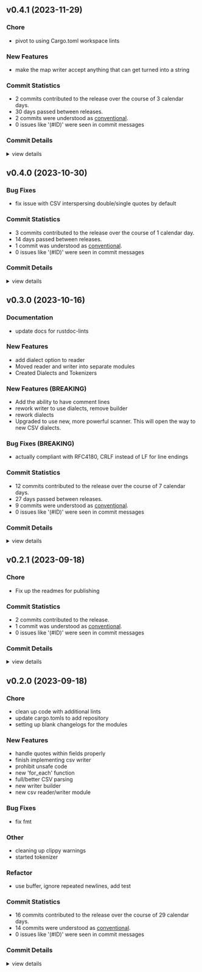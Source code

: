 


## v0.4.1 (2023-11-29)

### Chore

 - <csr-id-88ebfb5deea5508ca54f4aaab62f6fd5a36f531c/> pivot to using Cargo.toml workspace lints

### New Features

 - <csr-id-845a800f770075d06a32badb3acfd40e6b66a7e5/> make the map writer accept anything that can get turned into a string

### Commit Statistics

<csr-read-only-do-not-edit/>

 - 2 commits contributed to the release over the course of 3 calendar days.
 - 30 days passed between releases.
 - 2 commits were understood as [conventional](https://www.conventionalcommits.org).
 - 0 issues like '(#ID)' were seen in commit messages

### Commit Details

<csr-read-only-do-not-edit/>

<details><summary>view details</summary>

 * **Uncategorized**
    - Make the map writer accept anything that can get turned into a string ([`845a800`](https://github.com/spmadden/irox/commit/845a800f770075d06a32badb3acfd40e6b66a7e5))
    - Pivot to using Cargo.toml workspace lints ([`88ebfb5`](https://github.com/spmadden/irox/commit/88ebfb5deea5508ca54f4aaab62f6fd5a36f531c))
</details>

## v0.4.0 (2023-10-30)

### Bug Fixes

 - <csr-id-47dec1ce858b6792544264c7e109e5494b05682c/> fix issue with CSV interspersing double/single quotes by default

### Commit Statistics

<csr-read-only-do-not-edit/>

 - 3 commits contributed to the release over the course of 1 calendar day.
 - 14 days passed between releases.
 - 1 commit was understood as [conventional](https://www.conventionalcommits.org).
 - 0 issues like '(#ID)' were seen in commit messages

### Commit Details

<csr-read-only-do-not-edit/>

<details><summary>view details</summary>

 * **Uncategorized**
    - Release irox-csv v0.4.0 ([`93c1ac5`](https://github.com/spmadden/irox/commit/93c1ac55b7d3c46f633457784b9d23002e78715b))
    - Release irox-tools v0.3.0, safety bump 12 crates ([`eb83b27`](https://github.com/spmadden/irox/commit/eb83b27b20c23e51e5b0fc3b7b3704e2c03af46c))
    - Fix issue with CSV interspersing double/single quotes by default ([`47dec1c`](https://github.com/spmadden/irox/commit/47dec1ce858b6792544264c7e109e5494b05682c))
</details>

## v0.3.0 (2023-10-16)

### Documentation

 - <csr-id-13ae74c7a318037939a4604a28a1cf33d87741a0/> update docs for rustdoc-lints

### New Features

 - <csr-id-7090af7410fa95c6a4f09d4f6e99826a7eef8ec4/> add dialect option to reader
 - <csr-id-51050d666b2d523776eab99531e6b85d5a7e1596/> Moved reader and writer into separate modules
 - <csr-id-7c509d006010ac421429b08b3cfb51afbfa1f0c4/> Created Dialects and Tokenizers

### New Features (BREAKING)

 - <csr-id-2e4a584642a34fe7dee9b477b4fc0a86fe62bfe4/> Add the ability to have comment lines
 - <csr-id-6b24c66b7208048fa6ef8c951a0e1a3dbc23c98f/> rework writer to use dialects, remove builder
 - <csr-id-8d8140c7164638c859e88229fe42a9b2ba0b5d41/> rework dialects
 - <csr-id-a2bed65772914f4981d0c7dc060bfd3bb5e15b57/> Upgraded to use new, more powerful scanner.
   This will open the way to new CSV dialects.

### Bug Fixes (BREAKING)

 - <csr-id-28e07a41df63f6d5551db7b0135aface45d91fa4/> actually compliant with RFC4180, CRLF instead of LF for line endings

### Commit Statistics

<csr-read-only-do-not-edit/>

 - 12 commits contributed to the release over the course of 7 calendar days.
 - 27 days passed between releases.
 - 9 commits were understood as [conventional](https://www.conventionalcommits.org).
 - 0 issues like '(#ID)' were seen in commit messages

### Commit Details

<csr-read-only-do-not-edit/>

<details><summary>view details</summary>

 * **Uncategorized**
    - Release irox-carto v0.3.0, irox-csv v0.3.0, irox-egui-extras v0.3.0, irox-gpx v0.2.0, irox-influxdb_v1 v0.3.0, irox-nmea0183 v0.2.0, irox-raymarine-sonar v0.2.0, irox-time v0.1.0, irox-winlocation-api v0.2.0, irox v0.3.0 ([`dfa6258`](https://github.com/spmadden/irox/commit/dfa6258b8f93f6d27b85d2f3f4e209599a8168ad))
    - Release irox-units v0.3.0, irox-carto v0.3.0, irox-csv v0.3.0, irox-egui-extras v0.3.0, irox-gpx v0.2.0, irox-influxdb_v1 v0.3.0, irox-nmea0183 v0.2.0, irox-raymarine-sonar v0.2.0, irox-time v0.1.0, irox-winlocation-api v0.2.0, irox v0.3.0, safety bump 2 crates ([`a6c0a5f`](https://github.com/spmadden/irox/commit/a6c0a5fcfc4070b8cbc1442192b7eaef275e80f2))
    - Release irox-tools v0.2.2 ([`f49db4f`](https://github.com/spmadden/irox/commit/f49db4fc702003b0e464b0dbcc65cdcf0c629935))
    - Update docs for rustdoc-lints ([`13ae74c`](https://github.com/spmadden/irox/commit/13ae74c7a318037939a4604a28a1cf33d87741a0))
    - Add the ability to have comment lines ([`2e4a584`](https://github.com/spmadden/irox/commit/2e4a584642a34fe7dee9b477b4fc0a86fe62bfe4))
    - Actually compliant with RFC4180, CRLF instead of LF for line endings ([`28e07a4`](https://github.com/spmadden/irox/commit/28e07a41df63f6d5551db7b0135aface45d91fa4))
    - Add dialect option to reader ([`7090af7`](https://github.com/spmadden/irox/commit/7090af7410fa95c6a4f09d4f6e99826a7eef8ec4))
    - Rework writer to use dialects, remove builder ([`6b24c66`](https://github.com/spmadden/irox/commit/6b24c66b7208048fa6ef8c951a0e1a3dbc23c98f))
    - Rework dialects ([`8d8140c`](https://github.com/spmadden/irox/commit/8d8140c7164638c859e88229fe42a9b2ba0b5d41))
    - Upgraded to use new, more powerful scanner. ([`a2bed65`](https://github.com/spmadden/irox/commit/a2bed65772914f4981d0c7dc060bfd3bb5e15b57))
    - Moved reader and writer into separate modules ([`51050d6`](https://github.com/spmadden/irox/commit/51050d666b2d523776eab99531e6b85d5a7e1596))
    - Created Dialects and Tokenizers ([`7c509d0`](https://github.com/spmadden/irox/commit/7c509d006010ac421429b08b3cfb51afbfa1f0c4))
</details>

## v0.2.1 (2023-09-18)

<csr-id-f99614a5ce3368072b4d44dacede0e6e847b0b2e/>

### Chore

 - <csr-id-f99614a5ce3368072b4d44dacede0e6e847b0b2e/> Fix up the readmes for publishing

### Commit Statistics

<csr-read-only-do-not-edit/>

 - 2 commits contributed to the release.
 - 1 commit was understood as [conventional](https://www.conventionalcommits.org).
 - 0 issues like '(#ID)' were seen in commit messages

### Commit Details

<csr-read-only-do-not-edit/>

<details><summary>view details</summary>

 * **Uncategorized**
    - Release irox-csv v0.2.1 ([`c6d09fa`](https://github.com/spmadden/irox/commit/c6d09fa4965c8f6fa3d78bd7c1231e7982118b8c))
    - Fix up the readmes for publishing ([`f99614a`](https://github.com/spmadden/irox/commit/f99614a5ce3368072b4d44dacede0e6e847b0b2e))
</details>

## v0.2.0 (2023-09-18)

<csr-id-f03d8a3ec997d53470bfdeb5e76b71925aac3f10/>
<csr-id-80d2b88bdcb553faaeafc09673c31d7ebedafd19/>
<csr-id-1a365333397b02a5f911d0897c3bf0c80f6c2b80/>
<csr-id-5c178560becc0b665d70be2d99a1cffad3ba4284/>
<csr-id-6d1d9a937390e9c89c4a1c66ae55f547d22e63df/>
<csr-id-e720f74b2427c4e02a92f384eaa93a28b9de28c3/>

### Chore

 - <csr-id-f03d8a3ec997d53470bfdeb5e76b71925aac3f10/> clean up code with additional lints
 - <csr-id-80d2b88bdcb553faaeafc09673c31d7ebedafd19/> update cargo.tomls to add repository
 - <csr-id-1a365333397b02a5f911d0897c3bf0c80f6c2b80/> setting up blank changelogs for the modules

### New Features

 - <csr-id-4a8470c0e380c48074bc51d1a1d178e2e7adeabb/> handle quotes within fields properly
 - <csr-id-3e154fb17540a26faf18719aeb753e38e7a03ce0/> finish implementing csv writer
 - <csr-id-c088de020214e47f28391d0af5a64abe56ad185b/> prohibit unsafe code
 - <csr-id-175d88ed8477654ef0b42e4af2c541d1a78ad4ad/> new 'for_each' function
 - <csr-id-1a158e6a3fcfcb9c7968bdd594848df0ccbbb8b1/> full/better CSV parsing
 - <csr-id-c943d81155c5eea1ec848648ff80178f5fa27211/> new writer builder
 - <csr-id-bf6140c24fa8240fe6960b504e3bc1ac48ffef72/> new csv reader/writer module

### Bug Fixes

 - <csr-id-e91b38d650a1f4cae2bf4b5b3c31717c2d9de83c/> fix fmt

### Other

 - <csr-id-5c178560becc0b665d70be2d99a1cffad3ba4284/> cleaning up clippy warnings
 - <csr-id-6d1d9a937390e9c89c4a1c66ae55f547d22e63df/> started tokenizer

### Refactor

 - <csr-id-e720f74b2427c4e02a92f384eaa93a28b9de28c3/> use buffer, ignore repeated newlines, add test

### Commit Statistics

<csr-read-only-do-not-edit/>

 - 16 commits contributed to the release over the course of 29 calendar days.
 - 14 commits were understood as [conventional](https://www.conventionalcommits.org).
 - 0 issues like '(#ID)' were seen in commit messages

### Commit Details

<csr-read-only-do-not-edit/>

<details><summary>view details</summary>

 * **Uncategorized**
    - Release irox-enums_derive v0.2.0, irox-enums v0.2.0, irox-tools v0.2.0, irox-units v0.2.0, irox-carto v0.2.0, irox-csv v0.2.0, irox-egui-extras v0.2.0, irox-networking v0.2.0, irox-types v0.2.0, irox-influxdb_v1 v0.2.0, irox-structs_derive v0.2.0, irox-structs v0.2.0, irox-nmea0183 v0.1.0, irox-sirf v0.2.0, irox-stats v0.2.0, irox-winlocation-api v0.1.0, irox v0.2.0, safety bump 10 crates ([`6a72204`](https://github.com/spmadden/irox/commit/6a722046661ceef02a66c2067e2c5c15ce102e04))
    - Clean up code with additional lints ([`f03d8a3`](https://github.com/spmadden/irox/commit/f03d8a3ec997d53470bfdeb5e76b71925aac3f10))
    - Update cargo.tomls to add repository ([`80d2b88`](https://github.com/spmadden/irox/commit/80d2b88bdcb553faaeafc09673c31d7ebedafd19))
    - Feat!(csv): more robust testing, renames, documentation ([`b0f36ac`](https://github.com/spmadden/irox/commit/b0f36ac6b0ca5011f68274c0e90b5362e1b8f151))
    - Handle quotes within fields properly ([`4a8470c`](https://github.com/spmadden/irox/commit/4a8470c0e380c48074bc51d1a1d178e2e7adeabb))
    - Use buffer, ignore repeated newlines, add test ([`e720f74`](https://github.com/spmadden/irox/commit/e720f74b2427c4e02a92f384eaa93a28b9de28c3))
    - Setting up blank changelogs for the modules ([`1a36533`](https://github.com/spmadden/irox/commit/1a365333397b02a5f911d0897c3bf0c80f6c2b80))
    - Finish implementing csv writer ([`3e154fb`](https://github.com/spmadden/irox/commit/3e154fb17540a26faf18719aeb753e38e7a03ce0))
    - Cleaning up clippy warnings ([`5c17856`](https://github.com/spmadden/irox/commit/5c178560becc0b665d70be2d99a1cffad3ba4284))
    - Prohibit unsafe code ([`c088de0`](https://github.com/spmadden/irox/commit/c088de020214e47f28391d0af5a64abe56ad185b))
    - New 'for_each' function ([`175d88e`](https://github.com/spmadden/irox/commit/175d88ed8477654ef0b42e4af2c541d1a78ad4ad))
    - Fix fmt ([`e91b38d`](https://github.com/spmadden/irox/commit/e91b38d650a1f4cae2bf4b5b3c31717c2d9de83c))
    - Full/better CSV parsing ([`1a158e6`](https://github.com/spmadden/irox/commit/1a158e6a3fcfcb9c7968bdd594848df0ccbbb8b1))
    - Started tokenizer ([`6d1d9a9`](https://github.com/spmadden/irox/commit/6d1d9a937390e9c89c4a1c66ae55f547d22e63df))
    - New writer builder ([`c943d81`](https://github.com/spmadden/irox/commit/c943d81155c5eea1ec848648ff80178f5fa27211))
    - New csv reader/writer module ([`bf6140c`](https://github.com/spmadden/irox/commit/bf6140c24fa8240fe6960b504e3bc1ac48ffef72))
</details>

